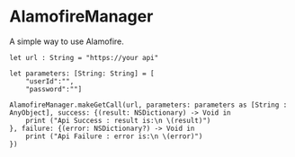 # AlamofireManager
A simple way to use Alamofire.

    let url : String = "https://your api"
    
    let parameters: [String: String] = [
        "userId":"",
        "password":""]
    
    AlamofireManager.makeGetCall(url, parameters: parameters as [String : AnyObject], success: {(result: NSDictionary) -> Void in
        print ("Api Success : result is:\n \(result)")
    }, failure: {(error: NSDictionary?) -> Void in
        print ("Api Failure : error is:\n \(error)")
    })